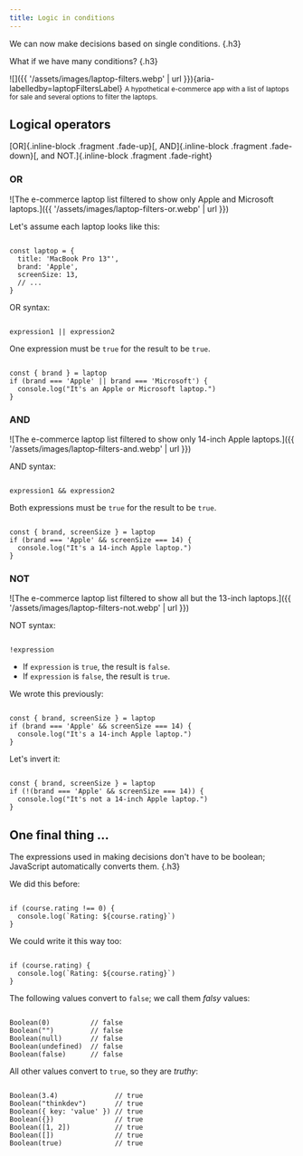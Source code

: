 ```yaml
---
title: Logic in conditions
---
```


<section>

<section>

We can now make decisions based on single&nbsp;conditions. {.h3}

</section>


<section>

What if we have many conditions? {.h3}

</section>


<section>

![]({{ '/assets/images/laptop-filters.webp' | url }}){aria-labelledby=laptopFiltersLabel}
<small id="laptopFiltersLabel">A hypothetical e-commerce app with a list of laptops for sale and several&nbsp;options&nbsp;to&nbsp;filter&nbsp;the laptops.</small>

</section>

</section>



<section>

<section>

## Logical operators

[OR]{.inline-block .fragment .fade-up}[, AND]{.inline-block .fragment .fade-down}[, and NOT.]{.inline-block .fragment .fade-right}

</section>


<section>

### OR

</section>


<section>

![The e-commerce laptop list filtered to show only Apple and Microsoft laptops.]({{ '/assets/images/laptop-filters-or.webp' | url }})

</section>


<section data-auto-animate>

Let's assume each laptop looks like this:

<pre data-id=or><code data-line-numbers="" class="language-js" data-trim>
const laptop = {
  title: 'MacBook Pro 13"',
  brand: 'Apple',
  screenSize: 13,
  // ...
}
</code></pre>

</section>


<section data-auto-animate>

OR syntax:

<pre data-id=or><code data-line-numbers="" class="language-js" data-trim>
expression1 || expression2
</code></pre>

One expression must be `true` for the result to be `true`.

</section>


<section data-auto-animate>

<pre data-id="or"><code data-line-numbers="" class="language-js" data-trim>
const { brand } = laptop
if (brand === 'Apple' || brand === 'Microsoft') {
  console.log("It's an Apple or Microsoft laptop.")
}
</code></pre>

</section>


<section>

### AND

</section>


<section>

![The e-commerce laptop list filtered to show only 14-inch Apple laptops.]({{ '/assets/images/laptop-filters-and.webp' | url }})

</section>


<section data-auto-animate>

AND syntax:

<pre data-id="and"><code data-line-numbers="" class="language-js" data-trim>
expression1 && expression2
</code></pre>

Both expressions must be `true` for the result to be `true`.

</section>


<section data-auto-animate>

<pre data-id="and"><code data-line-numbers="" class="language-js" data-trim>
const { brand, screenSize } = laptop
if (brand === 'Apple' && screenSize === 14) {
  console.log("It's a 14-inch Apple laptop.")
}
</code></pre>

</section>


<section>

### NOT

</section>


<section>

![The e-commerce laptop list filtered to show all but the 13-inch laptops.]({{ '/assets/images/laptop-filters-not.webp' | url }})

</section>


<section data-auto-animate>

NOT syntax:

<pre data-id="not"><code data-line-numbers="" class="language-js" data-trim>
!expression
</code></pre>

* If `expression` is `true`, the result is `false`.
* If `expression` is `false`, the result is `true`.

</section>


<section data-auto-animate>

We wrote this previously:

<pre data-id="not"><code data-line-numbers="" class="language-js" data-trim>
const { brand, screenSize } = laptop
if (brand === 'Apple' && screenSize === 14) {
  console.log("It's a 14-inch Apple laptop.")
}
</code></pre>

</section>


<section data-auto-animate>

Let's invert it:

<pre data-id="not"><code data-line-numbers="2|3" class="language-js" data-trim>
const { brand, screenSize } = laptop
if (!(brand === 'Apple' && screenSize === 14)) {
  console.log("It's not a 14-inch Apple laptop.")
}
</code></pre>

</section>

</section>



<section>

<section>

## One final thing &hellip;

</section>


<section>

The expressions used in making decisions don't have to be boolean; JavaScript automatically converts them. {.h3}

</section>


<section data-auto-animate>

We did this before:

<pre data-id="truthy"><code data-line-numbers="" class="language-js" data-trim>
if (course.rating !== 0) {
  console.log(`Rating: ${course.rating}`)
}
</code></pre>

</section>


<section data-auto-animate>

We could write it this way too:

<pre data-id="truthy"><code data-line-numbers="1" class="language-js" data-trim>
if (course.rating) {
  console.log(`Rating: ${course.rating}`)
}
</code></pre>

</section>


<section data-auto-animate>

The following values convert to `false`; we call them <i>falsy</i> values:

<pre data-id="truthy"><code data-line-numbers="" class="language-js" data-trim>
Boolean(0)          // false
Boolean("")         // false
Boolean(null)       // false
Boolean(undefined)  // false
Boolean(false)      // false
</code></pre>

</section>


<section data-auto-animate>

All other values convert to `true`, so they are <i>truthy</i>:

<pre data-id="truthy"><code data-line-numbers="" class="language-js" data-trim>
Boolean(3.4)              // true
Boolean("thinkdev")       // true
Boolean({ key: 'value' }) // true
Boolean({})               // true
Boolean([1, 2])           // true
Boolean([])               // true
Boolean(true)             // true
</code></pre>

</section>

</section>

